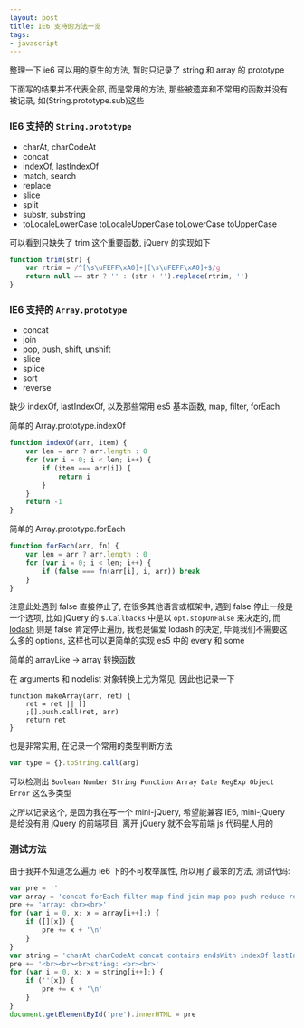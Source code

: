 ```yaml
---
layout: post
title: IE6 支持的方法一览
tags:
- javascript
---
```


整理一下 ie6 可以用的原生的方法, 暂时只记录了 string 和 array 的 prototype

下面写的结果并不代表全部, 而是常用的方法, 那些被遗弃和不常用的函数并没有被记录, 如(String.prototype.sub)这些

### IE6 支持的 `String.prototype`

- charAt, charCodeAt
- concat
- indexOf, lastIndexOf
- match, search
- replace
- slice
- split
- substr, substring
- toLocaleLowerCase toLocaleUpperCase toLowerCase toUpperCase

可以看到只缺失了 trim 这个重要函数, jQuery 的实现如下

```javascript
function trim(str) {
    var rtrim = /^[\s\uFEFF\xA0]+|[\s\uFEFF\xA0]+$/g
    return null == str ? '' : (str + '').replace(rtrim, '')
}
```

### IE6 支持的 `Array.prototype`

- concat
- join
- pop, push, shift, unshift
- slice
- splice
- sort
- reverse

缺少 indexOf, lastIndexOf, 以及那些常用 es5 基本函数, map, filter, forEach

简单的 Array.prototype.indexOf

```javascript
function indexOf(arr, item) {
    var len = arr ? arr.length : 0
    for (var i = 0; i < len; i++) {
        if (item === arr[i]) {
            return i
        }
    }
    return -1
}
```

简单的 Array.prototype.forEach

```javascript
function forEach(arr, fn) {
    var len = arr ? arr.length : 0
    for (var i = 0; i < len; i++) {
        if (false === fn(arr[i], i, arr)) break
    }
}
```

注意此处遇到 false 直接停止了, 在很多其他语言或框架中, 遇到 false 停止一般是一个选项, 比如 jQuery 的 `$.Callbacks` 中是以 `opt.stopOnFalse` 来决定的, 而 [lodash](https://github.com/lodash/lodash) 则是 false 肯定停止遍历, 我也是偏爱 lodash 的决定, 毕竟我们不需要这么多的 options, 这样也可以更简单的实现 es5 中的 every 和 some

简单的 arrayLike -> array 转换函数

在 arguments 和 nodelist 对象转换上尤为常见, 因此也记录一下

```
function makeArray(arr, ret) {
    ret = ret || []
    ;[].push.call(ret, arr)
    return ret
}
```

也是非常实用, 在记录一个常用的类型判断方法

```javascript
var type = {}.toString.call(arg)
```

可以检测出 `Boolean Number String Function Array Date RegExp Object Error` 这么多类型

之所以记录这个, 是因为我在写一个 mini-jQuery, 希望能兼容 IE6, mini-jQuery 是给没有用 jQuery 的前端项目, 离开 jQuery 就不会写前端 js 代码星人用的


### 测试方法

由于我并不知道怎么遍历 ie6 下的不可枚举属性, 所以用了最笨的方法, 测试代码:

```javascript
var pre = ''
var array = 'concat forEach filter map find join map pop push reduce reverse shift every slice some sort splice unshift indexOf lastIndexOf'.split(' ')
pre += 'array: <br><br>'
for (var i = 0, x; x = array[i++];) {
    if ([][x]) {
        pre += x + '\n'
    }
}
var string = 'charAt charCodeAt concat contains endsWith indexOf lastIndexOf match replace search slice split substr substring toLocaleLowerCase toLocaleUpperCase toLowerCase toUpperCase trim trimLeft trimRight'.split(' ')
pre += '<br><br><br>string: <br><br>'
for (var i = 0, x; x = string[i++];) {
    if (''[x]) {
        pre += x + '\n'
    }
}
document.getElementById('pre').innerHTML = pre
```

